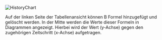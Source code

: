 ![HistoryChart](../screenshots/History%20Chart.png)

Auf der linken Seite der Tabellenansicht können B Formel hinzugefügt und gelöscht werden.
In der Mitte werden die Werte dieser Formeln in Diagrammen angezeigt. Hierbei wird der Wert (y-Achse) gegen den zugehörigen Zeitschritt (x-Achse) aufgetragen.
